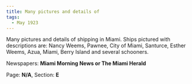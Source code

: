 ```yaml
---  
title: Many pictures and details of  
tags:  
  - May 1923  
---  
```

  
Many pictures and details of shipping in Miami. Ships pictured with descriptions are: Nancy Weems, Pawnee, City of Miami, Santurce, Esther Weems, Azua, Miami, Berry Island and several schooners.  
  
Newspapers: **Miami Morning News or The Miami Herald**  
  
Page: **N/A**, Section: **E** 
